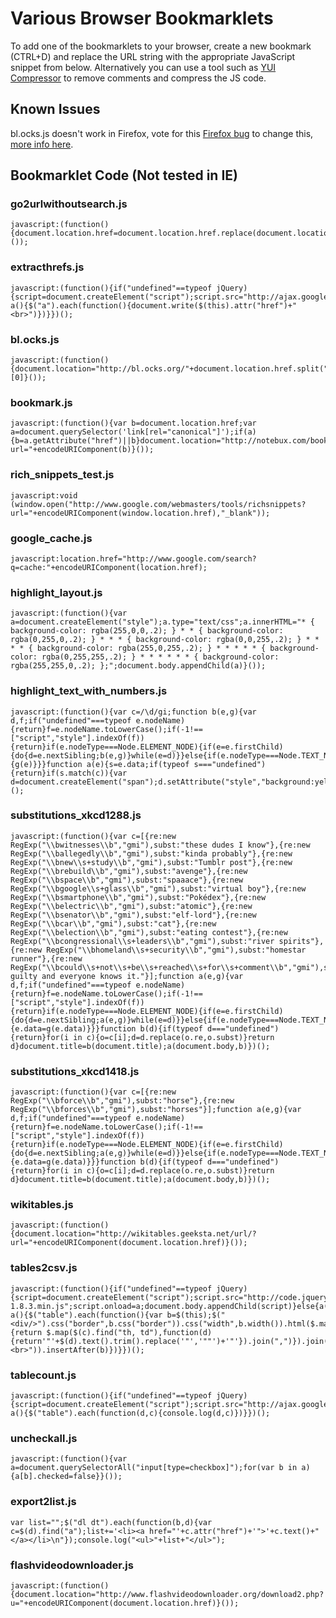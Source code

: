 # Various Browser Bookmarklets

To add one of the bookmarklets to your browser, create a new bookmark (CTRL+D) and replace the URL string with the appropriate JavaScript snippet from below. Alternatively you can use a tool such as [YUI Compressor](https://developer.yahoo.com/yui/compressor/) to remove comments and compress the JS code.

## Known Issues

bl.ocks.js doesn't work in Firefox, vote for this [Firefox bug](https://bugzilla.mozilla.org/show_bug.cgi?id=866522) to change this, [more info here](https://support.mozilla.org/en-US/questions/970761).

## Bookmarklet Code (Not tested in IE)

### go2urlwithoutsearch.js
	javascript:(function(){document.location.href=document.location.href.replace(document.location.search,"")}());

### extracthrefs.js
	javascript:(function(){if("undefined"==typeof jQuery){script=document.createElement("script");script.src="http://ajax.googleapis.com/ajax/libs/jquery/1.7.2/jquery.min.js";script.onload=a;document.body.appendChild(script)}else{a()}function a(){$("a").each(function(){document.write($(this).attr("href")+"<br>")})}})();

### bl.ocks.js
	javascript:(function(){document.location="http://bl.ocks.org/"+document.location.href.split("/").reverse()[0]}());

### bookmark.js
	javascript:(function(){var b=document.location.href;var a=document.querySelector('link[rel="canonical"]');if(a){b=a.getAttribute("href")||b}document.location="http://notebux.com/bookmarks/add/?url="+encodeURIComponent(b)}());

### rich_snippets_test.js
	javascript:void (window.open("http://www.google.com/webmasters/tools/richsnippets?url="+encodeURIComponent(window.location.href),"_blank"));

### google_cache.js
	javascript:location.href="http://www.google.com/search?q=cache:"+encodeURIComponent(location.href);

### highlight_layout.js
	javascript:(function(){var a=document.createElement("style");a.type="text/css";a.innerHTML="* { background-color: rgba(255,0,0,.2); } * * { background-color: rgba(0,255,0,.2); } * * * { background-color: rgba(0,0,255,.2); } * * * * { background-color: rgba(255,0,255,.2); } * * * * * { background-color: rgba(0,255,255,.2); } * * * * * * { background-color: rgba(255,255,0,.2); };";document.body.appendChild(a)}());

### highlight_text_with_numbers.js
	javascript:(function(){var c=/\d/gi;function b(e,g){var d,f;if("undefined"===typeof e.nodeName){return}f=e.nodeName.toLowerCase();if(-1!==["script","style"].indexOf(f)){return}if(e.nodeType===Node.ELEMENT_NODE){if(e=e.firstChild){do{d=e.nextSibling;b(e,g)}while(e=d)}}else{if(e.nodeType===Node.TEXT_NODE){g(e)}}}function a(e){s=e.data;if(typeof s==="undefined"){return}if(s.match(c)){var d=document.createElement("span");d.setAttribute("style","background:yellow");d.textContent=s;e.parentNode.replaceChild(d,e)}}b(document.body,a)})();

### substitutions_xkcd1288.js
	javascript:(function(){var c=[{re:new RegExp("\\bwitnesses\\b","gmi"),subst:"these dudes I know"},{re:new RegExp("\\ballegedly\\b","gmi"),subst:"kinda probably"},{re:new RegExp("\\bnew\\s+study\\b","gmi"),subst:"Tumblr post"},{re:new RegExp("\\brebuild\\b","gmi"),subst:"avenge"},{re:new RegExp("\\bspace\\b","gmi"),subst:"spaaace"},{re:new RegExp("\\bgoogle\\s+glass\\b","gmi"),subst:"virtual boy"},{re:new RegExp("\\bsmartphone\\b","gmi"),subst:"Pokédex"},{re:new RegExp("\\belectric\\b","gmi"),subst:"atomic"},{re:new RegExp("\\bsenator\\b","gmi"),subst:"elf-lord"},{re:new RegExp("\\bcar\\b","gmi"),subst:"cat"},{re:new RegExp("\\belection\\b","gmi"),subst:"eating contest"},{re:new RegExp("\\bcongressional\\s+leaders\\b","gmi"),subst:"river spirits"},{re:new RegExp("\\bhomeland\\s+security\\b","gmi"),subst:"homestar runner"},{re:new RegExp("\\bcould\\s+not\\s+be\\s+reached\\s+for\\s+comment\\b","gmi"),subst:"is guilty and everyone knows it."}];function a(e,g){var d,f;if("undefined"===typeof e.nodeName){return}f=e.nodeName.toLowerCase();if(-1!==["script","style"].indexOf(f)){return}if(e.nodeType===Node.ELEMENT_NODE){if(e=e.firstChild){do{d=e.nextSibling;a(e,g)}while(e=d)}}else{if(e.nodeType===Node.TEXT_NODE){e.data=g(e.data)}}}function b(d){if(typeof d==="undefined"){return}for(i in c){o=c[i];d=d.replace(o.re,o.subst)}return d}document.title=b(document.title);a(document.body,b)})();

### substitutions_xkcd1418.js
	javascript:(function(){var c=[{re:new RegExp("\\bforce\\b","gmi"),subst:"horse"},{re:new RegExp("\\bforces\\b","gmi"),subst:"horses"}];function a(e,g){var d,f;if("undefined"===typeof e.nodeName){return}f=e.nodeName.toLowerCase();if(-1!==["script","style"].indexOf(f)){return}if(e.nodeType===Node.ELEMENT_NODE){if(e=e.firstChild){do{d=e.nextSibling;a(e,g)}while(e=d)}}else{if(e.nodeType===Node.TEXT_NODE){e.data=g(e.data)}}}function b(d){if(typeof d==="undefined"){return}for(i in c){o=c[i];d=d.replace(o.re,o.subst)}return d}document.title=b(document.title);a(document.body,b)})();

### wikitables.js
	javascript:(function(){document.location="http://wikitables.geeksta.net/url/?url="+encodeURIComponent(document.location.href)}());

### tables2csv.js
	javascript:(function(){if("undefined"==typeof jQuery){script=document.createElement("script");script.src="http://code.jquery.com/jquery-1.8.3.min.js";script.onload=a;document.body.appendChild(script)}else{a()}function a(){$("table").each(function(){var b=$(this);$("<div/>").css("border",b.css("border")).css("width",b.width()).html($.map(b.find("tr"),function(c){return $.map($(c).find("th, td"),function(d){return'"'+$(d).text().trim().replace('"','""')+'"'}).join(",")}).join("<br>")).insertAfter(b)})}})();

### tablecount.js
	javascript:(function(){if("undefined"==typeof jQuery){script=document.createElement("script");script.src="http://ajax.googleapis.com/ajax/libs/jquery/1.7.2/jquery.min.js";script.onload=a;document.body.appendChild(script)}else{a()}function a(){$("table").each(function(d,c){console.log(d,c)})}})();

### uncheckall.js
	javascript:(function(){var a=document.querySelectorAll("input[type=checkbox]");for(var b in a){a[b].checked=false}}());

### export2list.js
	var list="";$("dl dt").each(function(b,d){var c=$(d).find("a");list+='<li><a href="'+c.attr("href")+'">'+c.text()+"</a></li>\n"});console.log("<ul>"+list+"</ul>");

### flashvideodownloader.js
	javascript:(function(){document.location="http://www.flashvideodownloader.org/download2.php?u="+encodeURIComponent(document.location.href)}());

